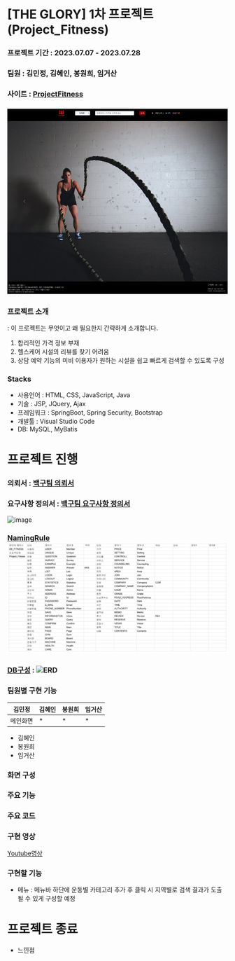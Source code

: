 # [THE GLORY] 1차 프로젝트 (Project_Fitness)
### 프로젝트 기간 : 2023.07.07 - 2023.07.28
### 팀원 : 김민정, 김혜인, 봉원희, 임거산
### 사이트 : [ProjectFitness](https://goor.me/nsJpFt3xcvjGjWJE7)
### ![main](src/main/resources/static/Image/README/main.png)
### 프로젝트 소개
   : 이 프로젝트는 무엇이고 왜 필요한지 간략하게 소개합니다.
   1. 합리적인 가격 정보 부재
   2. 헬스케어 시설의 리뷰를 찾기 어려움
   3. 상담 예약 기능의 미비
     이용자가 원하는 시설을 쉽고 빠르게 검색할 수 있도록 구성
### Stacks
* 사용언어 : HTML, CSS, JavaScript, Java
* 기술 : JSP, JQuery, Ajax
* 프레임워크 : SpringBoot, Spring Security, Bootstrap
* 개발툴 : Visual Studio Code
* DB: MySQL, MyBatis


# 프로젝트 진행
### 의뢰서 : [백구팀 의뢰서](https://docs.google.com/presentation/d/1F1A8kZYeWbRLkwIavHiKYDt0bs5q0TtsvjOItMvXVCY/edit?usp=sharing)
### 요구사항 정의서 : [백구팀 요구사항 정의서](https://docs.google.com/spreadsheets/d/1jdIUc4vH_-bnxaLaqOzVPo4ezpznmvHz/edit?usp=sharing&ouid=109657498147653913589&rtpof=true&sd=true)
![image](https://github.com/estskyway/project_fitness/assets/132973368/21e53e0e-0194-4225-bc1a-bbd781dcf45e)
### [NamingRule](src/main/resources/static/Image/README/네이밍룰.png) ![NamingRule](src/main/resources/static/Image/README/네이밍룰.png)
### [DB구성](DOCS/database/Fitness/main.png) : ![ERD](https://github.com/estskyway/project_fitness/assets/132973368/35e2b079-a376-4b62-ba4c-9977478c2a7c)
### 팀원별 구현 기능
|김민정|김혜인|봉원희|임거산|
|-----|-----|-----|-----|
|메인화면|* |* |*|

* 김혜인
* 봉원희
* 임거산

### 화면 구성
### 주요 기능
### 주요 코드

### 구현 영상
[Youtube영상]()

### 구현할 기능   
* 메뉴 : 메뉴바 하단에 운동별 카테고리 추가 후 클릭 시 지역별로 검색 결과가 도출될 수 있게 구성할 예정

# 프로젝트 종료
* 느낀점
